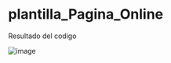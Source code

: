# plantilla_Pagina_Online

Resultado del codigo 

![image](https://user-images.githubusercontent.com/103093132/214960138-42e00ce8-bc80-470e-ae44-2d0852bc3534.png)

